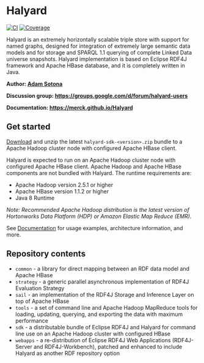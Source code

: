 # Halyard

[![CI](https://api.travis-ci.org/Merck/Halyard.svg?branch=master)](https://travis-ci.org/Merck/Halyard)
[![Coverage](https://codecov.io/github/Merck/Halyard/coverage.svg?branch=master)](https://codecov.io/gh/Merck/Halyard/)

Halyard is an extremely horizontally scalable triple store with support for named graphs, designed for integration of extremely large semantic data models and for storage and SPARQL 1.1 querying of complete Linked Data universe snapshots. Halyard implementation is based on Eclipse RDF4J framework and Apache HBase database, and it is completely written in Java.

**Author: [Adam Sotona](mailto:adam.sotona@merck.com)**

**Discussion group: <https://groups.google.com/d/forum/halyard-users>**

**Documentation: <https://merck.github.io/Halyard>**

## Get started

[Download](https://github.com/Merck/Halyard/releases) and unzip the latest `halyard-sdk-<version>.zip` bundle to a Apache Hadoop cluster node with configured Apache HBase client.

Halyard is expected to run on an Apache Hadoop cluster node with configured Apache HBase client. Apache Hadoop and Apache HBase components are not bundled with Halyard. The runtime requirements are:

 * Apache Hadoop version 2.5.1 or higher
 * Apache HBase version 1.1.2 or higher
 * Java 8 Runtime

*Note: Recommended Apache Hadoop distribution is the latest version of Hortonworks Data Platform (HDP) or Amazon Elastic Map Reduce (EMR).*

See [Documentation](https://merck.github.io/Halyard) for usage examples, architecture information, and more.

## Repository contents

 * `common` - a library for direct mapping between an RDF data model and Apache HBase
 * `strategy` - a generic parallel asynchronous implementation of RDF4J Evaluation Strategy
 * `sail` - an implementation of the RDF4J Storage and Inference Layer on top of Apache HBase
 * `tools` - a set of command line and Apache Hadoop MapReduce tools for loading, updating, querying, and exporting the data with maximum performance
 * `sdk` - a distributable bundle of Eclipse RDF4J and Halyard for command line use on an Apache Hadoop cluster with configured HBase
 * `webapps` - a re-distribution of Eclipse RDF4J Web Applications (RDF4J-Server and RDF4J-Workbench), patched and enhanced to include Halyard as another RDF repository option
